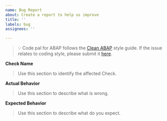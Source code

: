 ```yaml
---
name: Bug Report
about: Create a report to help us improve
title: ''
labels: bug
assignees: ''

---
```


> 💡 Code pal for ABAP follows the [Clean ABAP](https://github.com/SAP/styleguides/blob/main/clean-abap/CleanABAP.md) style guide. If the issue relates to coding style, please submit it [here](https://github.com/SAP/styleguides/issues). 

**Check Name**
> Use this section to identify the affected Check.

**Actual Behavior**
> Use this section to describe what is wrong.

**Expected Behavior**
> Use this section to describe what do you expect.
